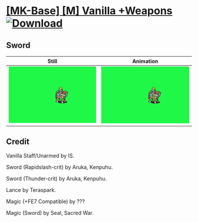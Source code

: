 # [\[MK-Base\] \[M\] Vanilla +Weapons](./) [![Download](https://img.shields.io/badge/Download--red?style=social&logo=github)](https://minhaskamal.github.io/DownGit/#/home?url=https://github.com/Klokinator/FE-Repo/tree/main/Battle%20Animations%2FMounted%20-%20Valks%2C%20MKs%2C%20Magi%2F%5BMK-Base%5D%20%5BM%5D%20Vanilla%20%2BWeapons%2F1.%20Sword%20(Thunder-crit))

## Sword

| Still | Animation |
| :---: | :-------: |
| ![Sword still](./Sword_000.png) | ![Sword](./Sword.gif) |

## Credit

Vanilla Staff/Unarmed by IS.

Sword (Rapidslash-crit) by Aruka, Kenpuhu.

Sword (Thunder-crit) by Aruka, Kenpuhu.

Lance by Teraspark.

Magic (+FE7 Compatible) by ???

Magic (Sword) by Seal, Sacred War.
